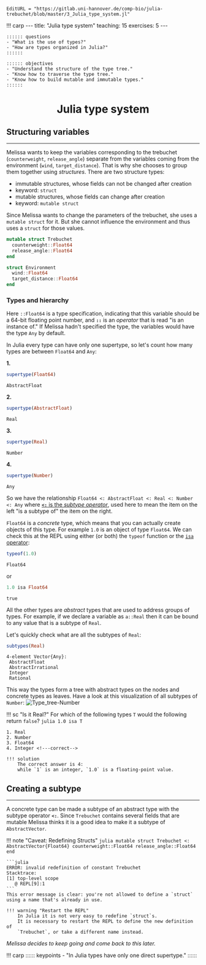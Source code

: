 ```@meta
EditURL = "https://gitlab.uni-hannover.de/comp-bio/julia-trebuchet/blob/master/3_Julia_type_system.jl"
```

!!! carp
    ---
    title: "Julia type system"
    teaching: 15
    exercises: 5
    ---

    :::::: questions
    - "What is the use of types?"
    - "How are types organized in Julia?"
    ::::::

    :::::: objectives
    - "Understand the structure of the type tree."
    - "Know how to traverse the type tree."
    - "Know how to build mutable and immutable types."
    ::::::

# <div align="center"> Julia type system </div>


## Structuring variables
-----------------

Melissa wants to keep the variables corresponding to the trebuchet
(`counterweight`, `release_angle`) separate from the variables coming from the
environment (`wind`, `target_distance`).
That is why she chooses to group them together using _structures_.
There are two structure types:

- immutable structures, whose fields can not be changed after creation
 - keyword: `struct`
- mutable structures, whose fields can change after creation
 - keyword: `mutable struct`

Since Melissa wants to change the parameters of the trebuchet, she uses a
`mutable struct` for it.
But she cannot influence the environment and thus uses a `struct` for those
values.

````julia
mutable struct Trebuchet
  counterweight::Float64
  release_angle::Float64
end

struct Environment
  wind::Float64
  target_distance::Float64
end
````

### Types and hierarchy

Here `::Float64` is a type specification, indicating that this variable should
be a 64-bit floating point number, and __`::`__ is an *operator* that
is read "is an instance of."
If Melissa hadn't specified the type, the variables would have the type `Any`
by default.

In Julia every type can have only one supertype, so let's count how many types
are between `Float64` and `Any`:

**1.**

````julia
supertype(Float64)
````

````
AbstractFloat
````

**2.**

````julia
supertype(AbstractFloat)
````

````
Real
````

**3.**

````julia
supertype(Real)
````

````
Number
````

**4.**

````julia
supertype(Number)
````

````
Any
````

So we have the relationship `Float64 <: AbstractFloat <: Real <: Number <: Any`
where [__`<:`__ is the *subtype operator*](https://docs.julialang.org/en/v1/base/base/#Core.:%3C:), used here to mean the item
on the left "is a subtype of" the item on the right.

`Float64` is a _concrete_ type, which means that you can actually create
objects of this type.
For example `1.0` is an object of type `Float64`.
We can check this at the REPL using either (or both) the
`typeof` function or the [`isa` operator](https://docs.julialang.org/en/v1/base/base/#Core.isa):

````julia
typeof(1.0)
````

````
Float64
````

or

````julia
1.0 isa Float64
````

````
true
````

All the other types are _abstract_ types that are used to address groups of
types.
For example, if we declare a variable as `a::Real` then it can be bound to any
value that is a subtype of `Real`.

Let's quickly check what are all the subtypes of `Real`:

````julia
subtypes(Real)
````

````
4-element Vector{Any}:
 AbstractFloat
 AbstractIrrational
 Integer
 Rational
````

This way the types form a tree with abstract types on the nodes and concrete
types as leaves.
Have a look at this visualization of all subtypes of `Number`:
![Type_tree-Number](https://upload.wikimedia.org/wikipedia/commons/thumb/4/40/Type-hierarchy-for-julia-numbers.png/1200px-Type-hierarchy-for-julia-numbers.png)

!!! sc "Is it Real?"
    For which of the following types `T` would the following return
    `false`?
    ```julia
    1.0 isa T
    ```

    1. Real
    2. Number
    3. Float64
    4. Integer <!---correct-->

    !!! solution
        The correct answer is 4:
        while `1` is an integer, `1.0` is a floating-point value.

## Creating a subtype
-----------------

A concrete type can be made a subtype of an abstract type with the
subtype operator __`<:`__.
Since `Trebuchet` contains several fields that are mutable Melissa thinks it is
a good idea to make it a subtype of `AbstractVector`.

!!! note "Caveat: Redefining Structs"
    ```julia
    mutable struct Trebuchet <: AbstractVector{Float64}
      counterweight::Float64
      release_angle::Float64
    end
    ```

    ```julia
    ERROR: invalid redefinition of constant Trebuchet
    Stacktrace:
    [1] top-level scope
       @ REPL[9]:1
    ```
    This error message is clear: you're not allowed to define a `struct`
    using a name that's already in use.

    !!! warning "Restart the REPL"
        In Julia it is not very easy to redefine `struct`s.
        It is necessary to restart the REPL to define the new definition of
        `Trebuchet`, or take a different name instead.

*Melissa decides to keep going and come back to this later.*

!!! carp
    :::::: keypoints
    - "In Julia types have only one direct supertype."
    ::::::

